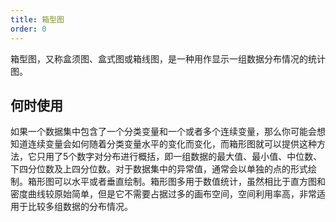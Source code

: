 ```yaml
---
title: 箱型图
order: 0
---
```


箱型图，又称盒须图、盒式图或箱线图，是一种用作显示一组数据分布情况的统计图。

## 何时使用

如果一个数据集中包含了一个分类变量和一个或者多个连续变量，那么你可能会想知道连续变量会如何随着分类变量水平的变化而变化，而箱形图就可以提供这种方法，它只用了5个数字对分布进行概括，即一组数据的最大值、最小值、中位数、下四分位数及上四分位数。对于数据集中的异常值，通常会以单独的点的形式绘制。箱形图可以水平或者垂直绘制。箱形图多用于数值统计，虽然相比于直方图和密度曲线较原始简单，但是它不需要占据过多的画布空间，空间利用率高，非常适用于比较多组数据的分布情况。
